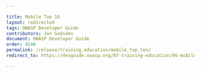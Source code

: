 ```yaml
---

title: Mobile Top 10
layout: redirected
tags: OWASP Developer Guide
contributors: Jon Gadsden
document: OWASP Developer Guide
order: 9240
permalink: /release/training_education/mobile_top_ten/
redirect_to: https://devguide.owasp.org/07-training-education/06-mobile-top-ten/

---
```

